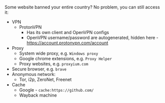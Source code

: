 Some website banned your entire country? No problem, you can still access it:
* VPN
    * ProtonVPN
        * Has its own client and OpenVPN configs
        * OpenVPN username/password are autogenerated, hidden here - https://account.protonvpn.com/account
* Proxy
    * System wide proxy, e.g. `Windows proxy`
    * Google chrome extensions, e.g. `Proxy Helper`
    * Proxy websites, e.g. `proxyium.com`
* Secure browser, e.g. `brave`
* Anonymous network:
    * Tor, i2p, ZeroNet, Freenet
* Cache
    * Google - `cache:https://github.com/`
    * Wayback machine

